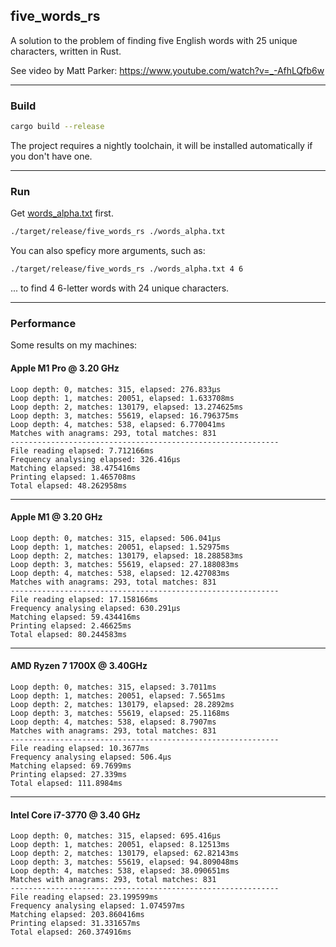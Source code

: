 ## five_words_rs
A solution to the problem of finding five English words with 25 unique characters, written in Rust.

See video by Matt Parker: https://www.youtube.com/watch?v=_-AfhLQfb6w

---
### Build

```bash
cargo build --release
```
The project requires a nightly toolchain, it will be installed automatically if you don't have one.

---
### Run
Get [words_alpha.txt](https://github.com/dwyl/english-words/blob/master/words_alpha.txt) first.
```bash
./target/release/five_words_rs ./words_alpha.txt
```
You can also speficy more arguments, such as:
```bash
./target/release/five_words_rs ./words_alpha.txt 4 6
```
... to find 4 6-letter words with 24 unique characters.

---
### Performance

Some results on my machines:

#### Apple M1 Pro @ 3.20 GHz
```
Loop depth: 0, matches: 315, elapsed: 276.833µs
Loop depth: 1, matches: 20051, elapsed: 1.633708ms
Loop depth: 2, matches: 130179, elapsed: 13.274625ms
Loop depth: 3, matches: 55619, elapsed: 16.796375ms
Loop depth: 4, matches: 538, elapsed: 6.770041ms
Matches with anagrams: 293, total matches: 831
------------------------------------------------------------
File reading elapsed: 7.712166ms
Frequency analysing elapsed: 326.416µs
Matching elapsed: 38.475416ms
Printing elapsed: 1.465708ms
Total elapsed: 48.262958ms
```

---
#### Apple M1 @ 3.20 GHz
````
Loop depth: 0, matches: 315, elapsed: 506.041µs
Loop depth: 1, matches: 20051, elapsed: 1.52975ms
Loop depth: 2, matches: 130179, elapsed: 18.288583ms
Loop depth: 3, matches: 55619, elapsed: 27.188083ms
Loop depth: 4, matches: 538, elapsed: 12.427083ms
Matches with anagrams: 293, total matches: 831
------------------------------------------------------------
File reading elapsed: 17.158166ms
Frequency analysing elapsed: 630.291µs
Matching elapsed: 59.434416ms
Printing elapsed: 2.46625ms
Total elapsed: 80.244583ms
````
----

#### AMD Ryzen 7 1700X @ 3.40GHz
````
Loop depth: 0, matches: 315, elapsed: 3.7011ms
Loop depth: 1, matches: 20051, elapsed: 7.5651ms
Loop depth: 2, matches: 130179, elapsed: 28.2892ms
Loop depth: 3, matches: 55619, elapsed: 25.1168ms
Loop depth: 4, matches: 538, elapsed: 8.7907ms
Matches with anagrams: 293, total matches: 831
------------------------------------------------------------
File reading elapsed: 10.3677ms
Frequency analysing elapsed: 506.4µs
Matching elapsed: 69.7699ms
Printing elapsed: 27.339ms
Total elapsed: 111.8984ms
````
----
#### Intel Core i7-3770 @ 3.40 GHz
````
Loop depth: 0, matches: 315, elapsed: 695.416µs
Loop depth: 1, matches: 20051, elapsed: 8.12513ms
Loop depth: 2, matches: 130179, elapsed: 62.82143ms
Loop depth: 3, matches: 55619, elapsed: 94.809048ms
Loop depth: 4, matches: 538, elapsed: 38.090651ms
Matches with anagrams: 293, total matches: 831
------------------------------------------------------------
File reading elapsed: 23.199599ms
Frequency analysing elapsed: 1.074597ms
Matching elapsed: 203.860416ms
Printing elapsed: 31.331657ms
Total elapsed: 260.374916ms
````